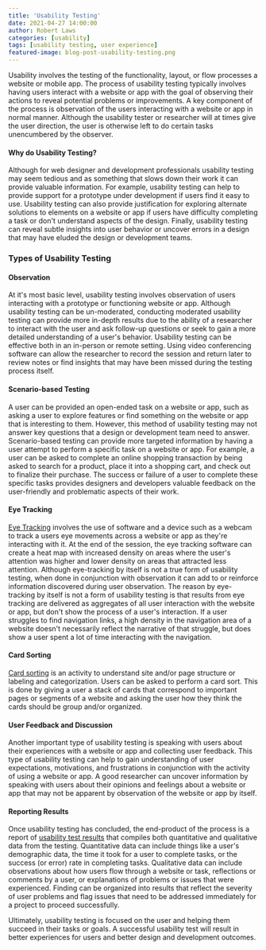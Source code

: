 ```yaml
---
title: 'Usability Testing'
date: 2021-04-27 14:00:00
author: Robert Laws
categories: [usability]
tags: [usability testing, user experience]
featured-image: blog-post-usability-testing.png
---
```


Usability involves the testing of the functionality, layout, or flow processes a website or mobile app. The process of usability testing typically involves having users interact with a website or app with the goal of observing their actions to reveal potential problems or improvements.<!-- more --> A key component of the process is observation of the users interacting with a website or app in normal manner. Although the usability tester or researcher will at times give the user direction, the user is otherwise left to do certain tasks unencumbered by the observer.

#### Why do Usability Testing?

Although for web designer and development professionals usability testing may seem tedious and as something that slows down their work it can provide valuable information. For example, usability testing can help to provide support for a prototype under development if users find it easy to use. Usability testing can also provide justification for exploring alternate solutions to elements on a website or app if users have difficulty completing a task or don't understand aspects of the design. Finally, usability testing can reveal subtle insights into user behavior or uncover errors in a design that may have eluded the design or development teams.

### Types of Usability Testing

#### Observation

At it's most basic level, usability testing involves observation of users interacting with a prototype or functioning website or app. Although usability testing can be un-moderated, conducting moderated usability testing can provide more in-depth results due to the ability of a researcher to interact with the user and ask follow-up questions or seek to gain a more detailed understanding of a user's behavior. Usability testing can be effective both in an in-person or remote setting. Using video conferencing software can allow the researcher to record the session and return later to review notes or find insights that may have been missed during the testing process itself.

#### Scenario-based Testing

A user can be provided an open-ended task on a website or app, such as asking a user to explore features or find something on the website or app that is interesting to them. However, this method of usability testing may not answer key questions that a design or development team need to answer. Scenario-based testing can provide more targeted information by having a user attempt to perform a specific task on a website or app. For example, a user can be asked to complete an online shopping transaction by being asked to search for a product, place it into a shopping cart, and check out to finalize their purchase. The success or failure of a user to complete these specific tasks provides designers and developers valuable feedback on the user-friendly and problematic aspects of their work.

#### Eye Tracking

[Eye Tracking](https://www.usability.gov/how-to-and-tools/methods/eye-tracking.html) involves the use of software and a device such as a webcam to track a users eye movements across a website or app as they're interacting with it. At the end of the session, the eye tracking software can create a heat map with increased density on areas where the user's attention was higher and lower density on areas that attracted less attention. Although eye-tracking by itself is not a true form of usability testing, when done in conjunction with observation it can add to or reinforce information discovered during user observation. The reason by eye-tracking by itself is not a form of usability testing is that results from eye tracking are delivered as aggregates of all user interaction with the website or app, but don't show the process of a user's interaction. If a user struggles to find navigation links, a high density in the navigation area of a website doesn't necessarily reflect the narrative of that struggle, but does show a user spent a lot of time interacting with the navigation.

#### Card Sorting

[Card sorting](https://www.usability.gov/how-to-and-tools/methods/card-sorting.html) is an activity to understand site and/or page structure or labeling and categorization. Users can be asked to perform a card sort. This is done by giving a user a stack of cards that correspond to important pages or segments of a website and asking the user how they think the cards should be group and/or organized.

#### User Feedback and Discussion

Another important type of usability testing is speaking with users about their experiences with a website or app and collecting user feedback. This type of usability testing can help to gain understanding of user expectations, motivations, and frustrations in conjunction with the activity of using a website or app. A good researcher can uncover information by speaking with users about their opinions and feelings about a website or app that may not be apparent by observation of the website or app by itself.

#### Reporting Results

Once usability testing has concluded, the end-product of the process is a report of [usability test results](https://www.usability.gov/how-to-and-tools/methods/reporting-usability-test-results.html) that compiles both quantitative and qualitative data from the testing. Quantitative data can include things like a user's demographic data, the time it took for a user to complete tasks, or the success (or error) rate in completing tasks. Qualitative data can include observations about how users flow through a website or task, reflections or comments by a user, or explanations of problems or issues that were experienced. Finding can be organized into results that reflect the severity of user problems and flag issues that need to be addressed immediately for a project to proceed successfully.

Ultimately, usability testing is focused on the user and helping them succeed in their tasks or goals. A successful usability test will result in better experiences for users and better design and development outcomes.
